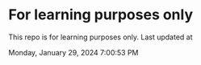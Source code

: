 # For learning purposes only
This repo is for learning purposes only.
Last updated at

Monday, January 29, 2024 7:00:53 PM

